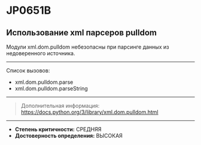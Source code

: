 # JP0651B
## Использование xml парсеров pulldom
Модули xml.dom.pulldom небезопасны при парсинге данных из недоверенного источника.


---
Список вызовов:

* xml.dom.pulldom.parse 
* xml.dom.pulldom.parseString

---
> Дополнительная информация:
> <https://docs.python.org/3/library/xml.dom.pulldom.html>
---
* __Степень критичности:__ СРЕДНЯЯ
* __Достоверность определения:__ ВЫСОКАЯ